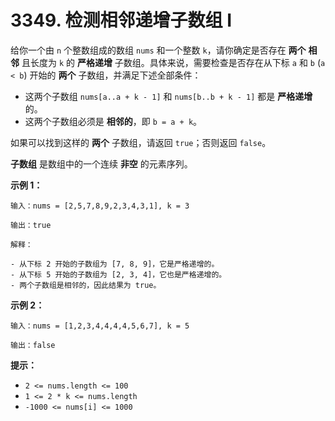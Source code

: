 # 3349. 检测相邻递增子数组 I

给你一个由 `n` 个整数组成的数组 `nums` 和一个整数 `k`，请你确定是否存在 **两个** **相邻** 且长度为 `k` 的 **严格递增** 子数组。具体来说，需要检查是否存在从下标 `a` 和 `b` (`a < b`) 开始的 **两个** 子数组，并满足下述全部条件：

- 这两个子数组 `nums[a..a + k - 1]` 和 `nums[b..b + k - 1]` 都是 **严格递增** 的。
- 这两个子数组必须是 **相邻的**，即 `b = a + k`。

如果可以找到这样的 **两个** 子数组，请返回 `true`；否则返回 `false`。

**子数组** 是数组中的一个连续 **非空** 的元素序列。

**示例 1：**

```()
输入：nums = [2,5,7,8,9,2,3,4,3,1], k = 3

输出：true

解释：

- 从下标 2 开始的子数组为 [7, 8, 9]，它是严格递增的。
- 从下标 5 开始的子数组为 [2, 3, 4]，它也是严格递增的。
- 两个子数组是相邻的，因此结果为 true。
```

**示例 2：**

```()
输入：nums = [1,2,3,4,4,4,4,5,6,7], k = 5

输出：false
```

**提示：**

- `2 <= nums.length <= 100`
- `1 <= 2 * k <= nums.length`
- `-1000 <= nums[i] <= 1000`
